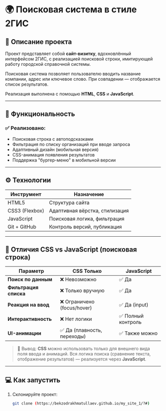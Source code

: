 # 🌍 Поисковая система в стиле 2ГИС

## 📌 Описание проекта

Проект представляет собой **сайт-визитку**, вдохновлённый интерфейсом 2ГИС, с реализацией поисковой строки, имитирующей работу городской справочной системы.

Поисковая система позволяет пользователю вводить название компании, адрес или ключевое слово. При совпадении — отображается список результатов.  

Реализация выполнена с помощью **HTML**, **CSS** и **JavaScript**.

---

## 🧩 Функциональность

### ✅ Реализовано:
- Поисковая строка с автоподсказками
- Фильтрация по списку организаций при вводе запроса
- Адаптивный дизайн (мобильная версия)
- CSS-анимация появления результатов
- Поддержка "бургер-меню" в мобильной версии

---

## ⚙️ Технологии

| Инструмент      | Назначение                      |
|----------------|----------------------------------|
| HTML5           | Структура сайта                  |
| CSS3 (Flexbox)  | Адаптивная вёрстка, стилизация   |
| JavaScript      | Поисковая логика, фильтрация     |
| Git + GitHub    | Контроль версий, публикация      |

---

## 🧠 Отличия CSS vs JavaScript (поисковая строка)

| Параметр               | CSS Только              | JavaScript |
|------------------------|--------------------------|------------|
| **Поиск по данным**     | ❌ Невозможно              | ✅ Да       |
| **Фильтрация списка**   | ❌ Только вручную          | ✅ Да       |
| **Реакция на ввод**     | ❌ Ограничено (focus/hover)| ✅ Да (input)|
| **Интерактивность**     | ❌ Нет логики              | ✅ Полный контроль |
| **UI-анимации**         | ✅ Да (плавность, переходы)| ✅ Также можно |

> 📝 Вывод: **CSS** можно использовать только для внешнего вида поля ввода и анимаций. Вся логика поиска (сравнение текста, отображение результатов) — реализуется через **JavaScript**.

---

## 💻 Как запустить

1. Склонируйте проект:
   ```bash
   git clone (https://bekzodrakhmatullaev.github.io/my_site_1/?#)
